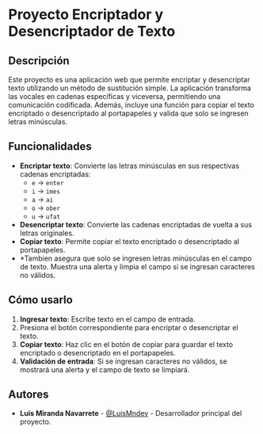 # Proyecto Encriptador y Desencriptador de Texto

## Descripción
Este proyecto es una aplicación web que permite encriptar y desencriptar texto utilizando un método de sustitución simple. La aplicación transforma las vocales en cadenas específicas y viceversa, permitiendo una comunicación codificada. Además, incluye una función para copiar el texto encriptado o desencriptado al portapapeles y valida que solo se ingresen letras minúsculas.

## Funcionalidades
- **Encriptar texto**: Convierte las letras minúsculas en sus respectivas cadenas encriptadas:
  - `e` -> `enter`
  - `i` -> `imes`
  - `a` -> `ai`
  - `o` -> `ober`
  - `u` -> `ufat`
- **Desencriptar texto**: Convierte las cadenas encriptadas de vuelta a sus letras originales.
- **Copiar texto**: Permite copiar el texto encriptado o desencriptado al portapapeles.
- *Tambien asegura que solo se ingresen letras minúsculas en el campo de texto. Muestra una alerta y limpia el campo si se ingresan caracteres no válidos.

## Cómo usarlo
1. **Ingresar texto**: Escribe texto en el campo de entrada.
3. Presiona el botón correspondiente para encriptar o desencriptar el texto.
4. **Copiar texto**: Haz clic en el botón de copiar para guardar el texto encriptado o desencriptado en el portapapeles.
5. **Validación de entrada**: Si se ingresan caracteres no válidos, se mostrará una alerta y el campo de texto se limpiará.


## Autores
- **Luis Miranda Navarrete** - [@LuisMndev](https://github.com/LuisMndev) - Desarrollador principal del proyecto.
